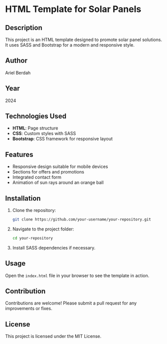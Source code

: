 # HTML Template for Solar Panels

## Description
This project is an HTML template designed to promote solar panel solutions. It uses SASS and Bootstrap for a modern and responsive style.

## Author
Ariel Berdah

## Year
2024

## Technologies Used
- **HTML**: Page structure
- **CSS**: Custom styles with SASS
- **Bootstrap**: CSS framework for responsive layout

## Features
- Responsive design suitable for mobile devices
- Sections for offers and promotions
- Integrated contact form
- Animation of sun rays around an orange ball

## Installation
1. Clone the repository:
   ```bash
   git clone https://github.com/your-username/your-repository.git
   ```
2. Navigate to the project folder:
   ```bash
   cd your-repository
   ```
3. Install SASS dependencies if necessary.

## Usage
Open the `index.html` file in your browser to see the template in action.

## Contribution
Contributions are welcome! Please submit a pull request for any improvements or fixes.

## License
This project is licensed under the MIT License.
